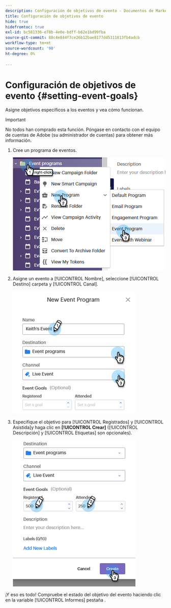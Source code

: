 ```yaml
---
description: Configuración de objetivos de evento - Documentos de Marketo - Documentación del producto
title: Configuración de objetivos de evento
hide: true
hidefromtoc: true
exl-id: bc581336-e78b-4e0e-bdff-b62e1bd99fba
source-git-commit: 88c4e844f7ce26b12bae8177dd5311813fb4adcb
workflow-type: tm+mt
source-wordcount: '90'
ht-degree: 0%

---
```


# Configuración de objetivos de evento {#setting-event-goals}

Asigne objetivos específicos a los eventos y vea cómo funcionan.

>[!IMPORTANT]
>
>No todos han comprado esta función. Póngase en contacto con el equipo de cuentas de Adobe (su administrador de cuentas) para obtener más información.

1. Cree un programa de eventos.

   ![Imagen uno](assets/setting-event-goals-1.png)

1. Asigne un evento a [!UICONTROL Nombre], seleccione [!UICONTROL Destino] carpeta y [!UICONTROL Canal].

   ![Imagen dos](assets/setting-event-goals-2.png)

1. Especifique el objetivo para [!UICONTROL Registrados] y [!UICONTROL Asistida]y haga clic en **[!UICONTROL Crear]** ([!UICONTROL Descripción] y [!UICONTROL Etiquetas] son opcionales).

   ![Imagen tres](assets/setting-event-goals-3.png)

¡Y eso es todo! Compruebe el estado del objetivo del evento haciendo clic en la variable [!UICONTROL Informes] pestaña .
